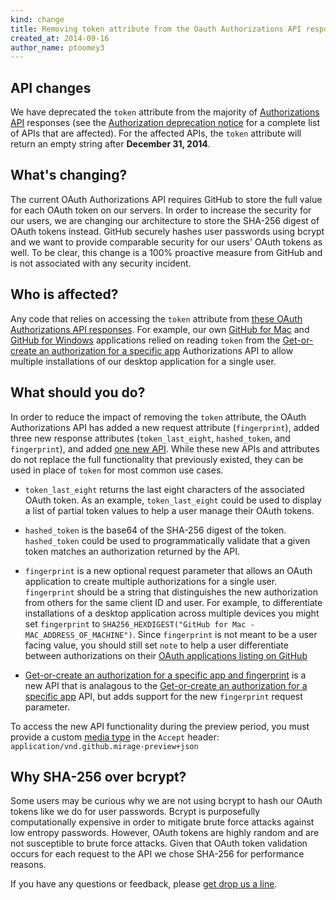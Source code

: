 ```yaml
---
kind: change
title: Removing token attribute from the Oauth Authorizations API responses (breaking change)
created_at: 2014-09-16
author_name: ptoomey3
---
```


## API changes

We have deprecated the `token` attribute from the majority of [Authorizations
API](/v3/oauth_authorizations/) responses
(see the
[Authorization deprecation notice][authorizations-token-deprecation-notice] for
a complete list of APIs that are affected). For the affected APIs, the `token`
attribute will return an empty string after **December 31, 2014**.


## What's changing?

The current OAuth Authorizations API requires GitHub to store the full value for
each OAuth token on our servers. In order to increase the security for our
users, we are changing our architecture to store the SHA-256 digest of OAuth
tokens instead. GitHub securely hashes user passwords using bcrypt and we want
to provide comparable security for our users' OAuth tokens as well. To be clear,
this change is a 100% proactive measure from GitHub and is not associated with
any security incident.

## Who is affected?

Any code that relies on accessing the `token` attribute from
[these OAuth Authorizations API responses][authorizations-token-deprecation-notice].
For example, our own [GitHub for Mac][github-for-mac] and
[GitHub for Windows][github-for-windows] applications relied on reading `token`
from the [Get-or-create an authorization for a specific app][get-or-create-for-app]
Authorizations API to allow multiple installations of our desktop application
for a single user.

## What should you do?

In order to reduce the impact of removing the `token` attribute, the OAuth
Authorizations API has added a new request attribute (`fingerprint`), added
three new response attributes (`token_last_eight`, `hashed_token`, and
`fingerprint`), and added [one new API][get-or-create-for-app-fingerprint].
While these new APIs and attributes do not replace the full functionality that
previously existed, they can be used in place of `token` for most common use cases.

* `token_last_eight` returns the last eight characters of the associated OAuth
token. As an example, `token_last_eight` could be used to display a list of
partial token values to help a user manage their OAuth tokens.

* `hashed_token` is the base64 of the SHA-256 digest of the token.
`hashed_token` could be used to programmatically validate that a given token
matches an authorization returned by the API.

* `fingerprint` is a new optional request parameter that allows an OAuth
application to create multiple authorizations for a single user. `fingerprint`
should be a string that distinguishes the new authorization from others
for the same client ID and user. For example, to differentiate installations of
a desktop application across multiple devices you might set `fingerprint` to
`SHA256_HEXDIGEST("GitHub for Mac - MAC_ADDRESS_OF_MACHINE")`. Since
`fingerprint` is not meant to be a user facing value, you should still set
`note` to help a user differentiate between authorizations on their
[OAuth applications listing on GitHub][app-listing]

* [Get-or-create an authorization for a specific app and fingerprint][get-or-create-for-app-fingerprint]
is a new API that is analagous to the
[Get-or-create an authorization for a specific app][get-or-create-for-app]
API, but adds support for the new `fingerprint` request parameter.

To access the new API functionality during the preview period, you must provide
a custom [media type](/v3/media/) in the `Accept` header:
`application/vnd.github.mirage-preview+json`

## Why SHA-256 over bcrypt?

Some users may be curious why we are not using bcrypt to hash our OAuth tokens
like we do for user passwords. Bcrypt is purposefully computationally expensive
in order to mitigate brute force attacks against low entropy passwords. However,
OAuth tokens are highly random and are not susceptible to brute force attacks.
Given that OAuth token validation occurs for each request to the API we chose
SHA-256 for performance reasons.


If you have any questions or feedback, please [get drop us a line][contact].

[contact]: https://github.com/contact?form[subject]=Removing+authorizations+token
[app-listing]: https://github.com/settings/applications
[create-a-new-authorization]: /v3/oauth_authorizations/#create-a-new-authorization
[get-or-create-for-app]: /v3/oauth_authorizations/#get-or-create-an-authorization-for-a-specific-app
[get-or-create-for-app-fingerprint]: /v3/oauth_authorizations/#get-or-create-an-authorization-for-a-specific-app-and-fingerprint
[github-for-mac]: https://mac.github.com/
[github-for-windows]: https://windows.github.com/
[authorizations-token-deprecation-notice]: /v3/oauth_authorizations/#deprecation-notice
